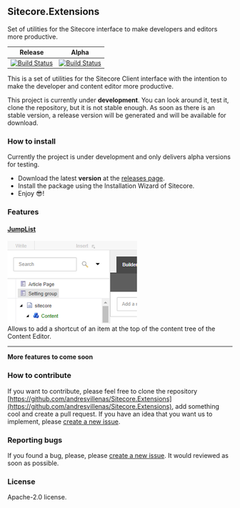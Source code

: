 ## Sitecore.Extensions
Set of utilities for the Sitecore interface to make developers and editors more productive.

|Release|Alpha|
|---|---|
|  [![Build Status](https://dev.azure.com/ecuasoft/Sitecore.Extensions/_apis/build/status/Sitecore.Extensions-Pipeline-Release?branchName=master)](https://dev.azure.com/ecuasoft/Sitecore.Extensions/_build/latest?definitionId=9&branchName=master) | [![Build Status](https://dev.azure.com/ecuasoft/Sitecore.Extensions/_apis/build/status/Sitecore.Extensions-Pipeline-Release?branchName=develop)](https://dev.azure.com/ecuasoft/Sitecore.Extensions/_build/latest?definitionId=9&branchName=develop)  |

This is a set of utilities for the Sitecore Client interface with the intention to make the developer and content editor more productive.

This project is currently under **development**. You can look around it, test it, clone the repository, but it is not stable enough. As soon as there is an stable version, a release version will be generated and will be available for download.

### How to install
Currently the project is under development and only delivers alpha versions for testing.<br/>
- Download the latest **version** at the [releases page](https://github.com/andresvillenas/Sitecore.Extensions/releases).
- Install the package using the Installation Wizard of Sitecore.
- Enjoy 😎!

### Features
#### [JumpList](https://andresvillenas.github.io/Sitecore.Extensions/features/jumplist/JumpList.html)
<img src="https://raw.githubusercontent.com/andresvillenas/Sitecore.Extensions/gh-pages/features/jumplist/Thumbnail.PNG"><br/>
Allows to add a shortcut of an item at the top of the content tree of the Content Editor.
<hr>

**More features to come soon**

### How to contribute
If you want to contribute, please feel free to clone the repository [https://github.com/andresvillenas/Sitecore.Extensions](https://github.com/andresvillenas/Sitecore.Extensions), add something cool and create a pull request. 
If you have an idea that you want us to implement, please [create a new issue](https://github.com/andresvillenas/Sitecore.Extensions/issues).
<!-- TODO: Add a code of conduct link -->

### Reporting bugs
If you found a bug, please, please [create a new issue](https://github.com/andresvillenas/Sitecore.Extensions/issues). It would reviewed as soon as possible.

### License
Apache-2.0 license.